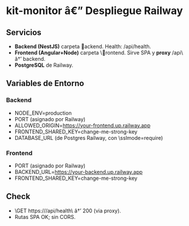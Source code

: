 ﻿# kit-monitor â€” Despliegue Railway

## Servicios
- **Backend (NestJS)** carpeta \ackend\. Health: \/api/health\.
- **Frontend (Angular+Node)** carpeta \rontend\. Sirve SPA y **proxy** \/api\ â†’ backend.
- **PostgreSQL** de Railway.

## Variables de Entorno
### Backend
- NODE_ENV=production
- PORT (asignado por Railway)
- ALLOWED_ORIGIN=https://your-frontend.up.railway.app
- FRONTEND_SHARED_KEY=change-me-strong-key
- DATABASE_URL (de Postgres Railway, con \sslmode=require\)

### Frontend
- PORT (asignado por Railway)
- BACKEND_URL=https://your-backend.up.railway.app
- FRONTEND_SHARED_KEY=change-me-strong-key

## Check
- \GET https://<frontend>/api/health\ â†’ 200 (via proxy).
- Rutas SPA OK; sin CORS.
